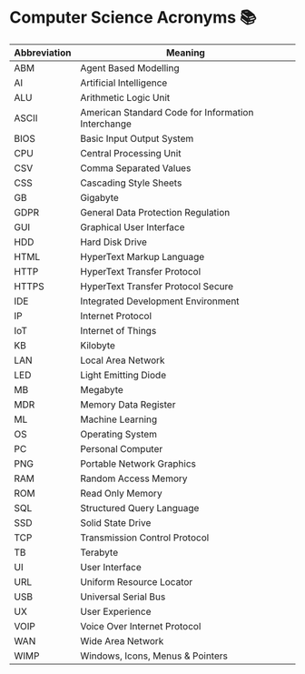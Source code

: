 # Computer Science Acronyms 📚


| Abbreviation | Meaning                                       |
|--------------|-----------------------------------------------|
| ABM          | Agent Based Modelling                         |
| AI           | Artificial Intelligence                       |
| ALU          | Arithmetic Logic Unit                         |
| ASCII        | American Standard Code for Information Interchange |
| BIOS         | Basic Input Output System                     |
| CPU          | Central Processing Unit                       |
| CSV          | Comma Separated Values                        |
| CSS          | Cascading Style Sheets                        |
| GB           | Gigabyte                                      |
| GDPR         | General Data Protection Regulation            |
| GUI          | Graphical User Interface                      |
| HDD          | Hard Disk Drive                               |
| HTML         | HyperText Markup Language                     |
| HTTP         | HyperText Transfer Protocol                   |
| HTTPS        | HyperText Transfer Protocol Secure            |
| IDE          | Integrated Development Environment            |
| IP           | Internet Protocol                             |
| IoT          | Internet of Things                            |
| KB           | Kilobyte                                      |
| LAN          | Local Area Network                            |
| LED          | Light Emitting Diode                          |
| MB           | Megabyte                                      |
| MDR          | Memory Data Register                          |
| ML           | Machine Learning                              |
| OS           | Operating System                              |
| PC           | Personal Computer                             |
| PNG          | Portable Network Graphics                     |
| RAM          | Random Access Memory                          |
| ROM          | Read Only Memory                              |
| SQL          | Structured Query Language                     |
| SSD          | Solid State Drive                             |
| TCP          | Transmission Control Protocol                 |
| TB           | Terabyte                                      |
| UI           | User Interface                                |
| URL          | Uniform Resource Locator                      |
| USB          | Universal Serial Bus                          |
| UX           | User Experience                               |
| VOIP         | Voice Over Internet Protocol                  |
| WAN          | Wide Area Network                             |
| WIMP         | Windows, Icons, Menus & Pointers              |

